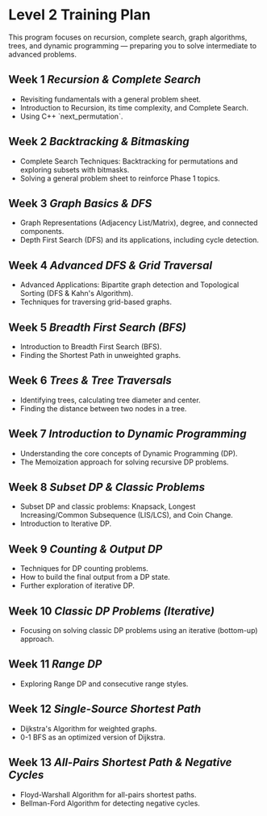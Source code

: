 <div class="hero-section">
  <h1>Level 2 Training Plan</h1>
  <p class="md-typeset hero-subtitle">
    This program focuses on recursion, complete search, graph algorithms, trees, and dynamic programming — preparing you to solve intermediate to advanced problems.
  </p>
</div>

<div class="level-section">
  <h2>Week 1 <em>Recursion & Complete Search</em></h2>
  <ul class="topic-list">
    <li>Revisiting fundamentals with a general problem sheet.</li>
    <li>Introduction to Recursion, its time complexity, and Complete Search.</li>
    <li>Using C++ `next_permutation`.</li>
  </ul>
</div>

<div class="level-section">
  <h2>Week 2 <em>Backtracking & Bitmasking</em></h2>
  <ul class="topic-list">
    <li>Complete Search Techniques: Backtracking for permutations and exploring subsets with bitmasks.</li>
    <li>Solving a general problem sheet to reinforce Phase 1 topics.</li>
  </ul>
</div>

<div class="level-section">
  <h2>Week 3 <em>Graph Basics & DFS</em></h2>
  <ul class="topic-list">
    <li>Graph Representations (Adjacency List/Matrix), degree, and connected components.</li>
    <li>Depth First Search (DFS) and its applications, including cycle detection.</li>
  </ul>
</div>

<div class="level-section">
  <h2>Week 4 <em>Advanced DFS & Grid Traversal</em></h2>
  <ul class="topic-list">
    <li>Advanced Applications: Bipartite graph detection and Topological Sorting (DFS & Kahn's Algorithm).</li>
    <li>Techniques for traversing grid-based graphs.</li>
  </ul>
</div>

<div class="level-section">
  <h2>Week 5 <em>Breadth First Search (BFS)</em></h2>
  <ul class="topic-list">
    <li>Introduction to Breadth First Search (BFS).</li>
    <li>Finding the Shortest Path in unweighted graphs.</li>
  </ul>
</div>

<div class="level-section">
  <h2>Week 6 <em>Trees & Tree Traversals</em></h2>
  <ul class="topic-list">
    <li>Identifying trees, calculating tree diameter and center.</li>
    <li>Finding the distance between two nodes in a tree.</li>
  </ul>
</div>

<div class="level-section">
  <h2>Week 7 <em>Introduction to Dynamic Programming</em></h2>
  <ul class="topic-list">
    <li>Understanding the core concepts of Dynamic Programming (DP).</li>
    <li>The Memoization approach for solving recursive DP problems.</li>
  </ul>
</div>

<div class="level-section">
  <h2>Week 8 <em>Subset DP & Classic Problems</em></h2>
  <ul class="topic-list">
    <li>Subset DP and classic problems: Knapsack, Longest Increasing/Common Subsequence (LIS/LCS), and Coin Change.</li>
    <li>Introduction to Iterative DP.</li>
  </ul>
</div>

<div class="level-section">
  <h2>Week 9 <em>Counting & Output DP</em></h2>
  <ul class="topic-list">
    <li>Techniques for DP counting problems.</li>
    <li>How to build the final output from a DP state.</li>
    <li>Further exploration of iterative DP.</li>
  </ul>
</div>

<div class="level-section">
  <h2>Week 10 <em>Classic DP Problems (Iterative)</em></h2>
  <ul class="topic-list">
    <li>Focusing on solving classic DP problems using an iterative (bottom-up) approach.</li>
  </ul>
</div>

<div class="level-section">
  <h2>Week 11 <em>Range DP</em></h2>
  <ul class="topic-list">
    <li>Exploring Range DP and consecutive range styles.</li>
  </ul>
</div>

<div class="level-section">
  <h2>Week 12 <em>Single-Source Shortest Path</em></h2>
  <ul class="topic-list">
    <li>Dijkstra's Algorithm for weighted graphs.</li>
    <li>0-1 BFS as an optimized version of Dijkstra.</li>
  </ul>
</div>

<div class="level-section">
  <h2>Week 13 <em>All-Pairs Shortest Path & Negative Cycles</em></h2>
  <ul class="topic-list">
    <li>Floyd-Warshall Algorithm for all-pairs shortest paths.</li>
    <li>Bellman-Ford Algorithm for detecting negative cycles.</li>
  </ul>
</div>
